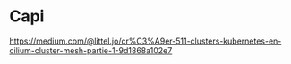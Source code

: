 # Capi

<https://medium.com/@littel.jo/cr%C3%A9er-511-clusters-kubernetes-en-cilium-cluster-mesh-partie-1-9d1868a102e7>
